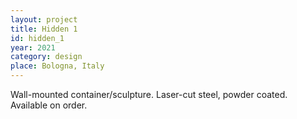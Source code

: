 ```yaml
---
layout: project
title: Hidden 1
id: hidden_1
year: 2021
category: design
place: Bologna, Italy
---
```

Wall-mounted container/sculpture. Laser-cut steel, powder coated. Available on order.
